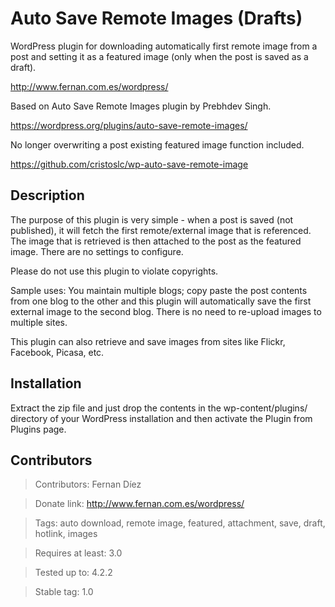 # Auto Save Remote Images (Drafts)

WordPress plugin for downloading automatically first remote image from a post and setting it as a featured image (only when the post is saved as a draft).

http://www.fernan.com.es/wordpress/

Based on Auto Save Remote Images plugin by Prebhdev Singh.

https://wordpress.org/plugins/auto-save-remote-images/

No longer overwriting a post existing featured image function included.

https://github.com/cristoslc/wp-auto-save-remote-image

## Description

The purpose of this plugin is very simple - when a post is saved (not published), it will fetch the first remote/external image that is referenced.  The image that is retrieved is then attached to the post as the featured image.  There are no settings to configure.

Please do not use this plugin to violate copyrights.

Sample uses: You maintain multiple blogs; copy paste the post contents from one blog to the other and this plugin will automatically save the first external image to the second blog.  There is no need to re-upload images to multiple sites.

This plugin can also retrieve and save images from sites like Flickr, Facebook, Picasa, etc.

## Installation

Extract the zip file and just drop the contents in the wp-content/plugins/ directory of your WordPress installation and then activate the Plugin from Plugins page.

## Contributors

> Contributors: Fernan Díez

> Donate link: http://www.fernan.com.es/wordpress/

> Tags: auto download, remote image, featured, attachment, save, draft, hotlink, images

> Requires at least: 3.0

> Tested up to: 4.2.2

> Stable tag: 1.0
